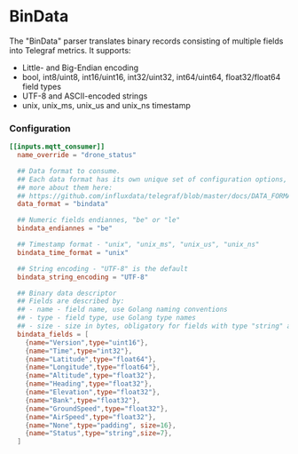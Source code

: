 # BinData

The "BinData" parser translates binary records consisting of multiple fields into Telegraf metrics. It supports:

* Little- and Big-Endian encoding
* bool, int8/uint8, int16/uint16, int32/uint32, int64/uint64, float32/float64 field types
* UTF-8 and ASCII-encoded strings
* unix, unix_ms, unix_us and unix_ns timestamp

### Configuration

```toml
[[inputs.mqtt_consumer]]
  name_override = "drone_status"

  ## Data format to consume.
  ## Each data format has its own unique set of configuration options, read
  ## more about them here:
  ## https://github.com/influxdata/telegraf/blob/master/docs/DATA_FORMATS_INPUT.md
  data_format = "bindata"

  ## Numeric fields endiannes, "be" or "le"
  bindata_endiannes = "be"

  ## Timestamp format - "unix", "unix_ms", "unix_us", "unix_ns"
  bindata_time_format = "unix"

  ## String encoding - "UTF-8" is the default
  bindata_string_encoding = "UTF-8"

  ## Binary data descriptor
  ## Fields are described by:
  ## - name - field name, use Golang naming conventions
  ## - type - field type, use Golang type names
  ## - size - size in bytes, obligatory for fields with type "string" and "padding", ignored in numeric and bool fields
  bindata_fields = [
    {name="Version",type="uint16"},
    {name="Time",type="int32"},
    {name="Latitude",type="float64"},
    {name="Longitude",type="float64"},
    {name="Altitude",type="float32"},
    {name="Heading",type="float32"},
    {name="Elevation",type="float32"},
    {name="Bank",type="float32"},
    {name="GroundSpeed",type="float32"},
    {name="AirSpeed",type="float32"},
    {name="None",type="padding", size=16},
    {name="Status",type="string",size=7},
  ]
```
